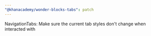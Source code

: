 ```yaml
---
"@khanacademy/wonder-blocks-tabs": patch
---
```


NavigationTabs: Make sure the current tab styles don't change when interacted with
